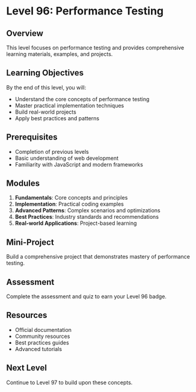 # Level 96: Performance Testing

## Overview
This level focuses on performance testing and provides comprehensive learning materials, examples, and projects.

## Learning Objectives
By the end of this level, you will:
- Understand the core concepts of performance testing
- Master practical implementation techniques
- Build real-world projects
- Apply best practices and patterns

## Prerequisites
- Completion of previous levels
- Basic understanding of web development
- Familiarity with JavaScript and modern frameworks

## Modules
1. **Fundamentals**: Core concepts and principles
2. **Implementation**: Practical coding examples
3. **Advanced Patterns**: Complex scenarios and optimizations
4. **Best Practices**: Industry standards and recommendations
5. **Real-world Applications**: Project-based learning

## Mini-Project
Build a comprehensive project that demonstrates mastery of performance testing.

## Assessment
Complete the assessment and quiz to earn your Level 96 badge.

## Resources
- Official documentation
- Community resources
- Best practices guides
- Advanced tutorials

## Next Level
Continue to Level 97 to build upon these concepts.
